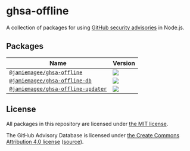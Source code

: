 # ghsa-offline

A collection of packages for using [GitHub security advisories](https://github.com/advisories) in Node.js.

## Packages

| Name                                                                  | Version                                                                                                                                                |
|-----------------------------------------------------------------------|--------------------------------------------------------------------------------------------------------------------------------------------------------|
| [`@jamiemagee/ghsa-offline`](./packages/ghsa-offline)                 | [![](https://img.shields.io/npm/v/@jamiemagee/ghsa-offline?style=for-the-badge)](https://www.npmjs.com/package/@jamiemagee/ghsa-offline)               |
| [`@jamiemagee/ghsa-offline-db`](./packages/ghsa-offline-db)           | [![](https://img.shields.io/npm/v/@jamiemagee/ghsa-offline-db?style=for-the-badge)](https://www.npmjs.com/package/@jamiemagee/ghsa-offline-db)         |
| [`@jamiemagee/ghsa-offline-updater`](./packages/ghsa-offline-updater) | [![](https://img.shields.io/github/v/release/JamieMagee/ghsa-offline?style=for-the-badge)](https://github.com/JamieMagee/ghsa-offline/releases/latest) |

## License

All packages in this repository are licensed under [the MIT license](https://opensource.org/licenses/MIT).

The GitHub Advisory Database is licensed under [the Create Commons Attribution 4.0 license](https://creativecommons.org/licenses/by/4.0/) ([source](https://docs.github.com/en/github/site-policy/github-terms-for-additional-products-and-features#advisory-database)).
